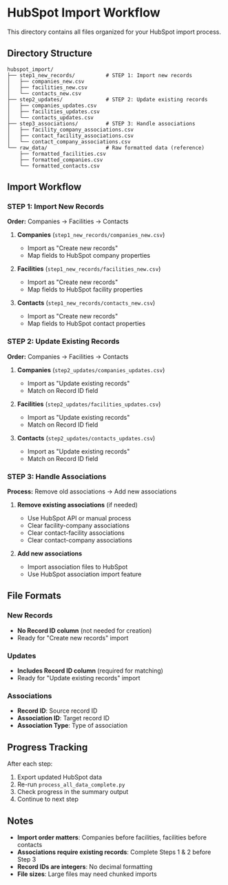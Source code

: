 # HubSpot Import Workflow

This directory contains all files organized for your HubSpot import process.

## Directory Structure

```
hubspot_import/
├── step1_new_records/          # STEP 1: Import new records
│   ├── companies_new.csv
│   ├── facilities_new.csv
│   └── contacts_new.csv
├── step2_updates/              # STEP 2: Update existing records
│   ├── companies_updates.csv
│   ├── facilities_updates.csv
│   └── contacts_updates.csv
├── step3_associations/         # STEP 3: Handle associations
│   ├── facility_company_associations.csv
│   ├── contact_facility_associations.csv
│   └── contact_company_associations.csv
└── raw_data/                   # Raw formatted data (reference)
    ├── formatted_facilities.csv
    ├── formatted_companies.csv
    └── formatted_contacts.csv
```

## Import Workflow

### STEP 1: Import New Records
**Order:** Companies → Facilities → Contacts

1. **Companies** (`step1_new_records/companies_new.csv`)
   - Import as "Create new records"
   - Map fields to HubSpot company properties

2. **Facilities** (`step1_new_records/facilities_new.csv`)
   - Import as "Create new records"
   - Map fields to HubSpot facility properties

3. **Contacts** (`step1_new_records/contacts_new.csv`)
   - Import as "Create new records"
   - Map fields to HubSpot contact properties

### STEP 2: Update Existing Records
**Order:** Companies → Facilities → Contacts

1. **Companies** (`step2_updates/companies_updates.csv`)
   - Import as "Update existing records"
   - Match on Record ID field

2. **Facilities** (`step2_updates/facilities_updates.csv`)
   - Import as "Update existing records"
   - Match on Record ID field

3. **Contacts** (`step2_updates/contacts_updates.csv`)
   - Import as "Update existing records"
   - Match on Record ID field

### STEP 3: Handle Associations
**Process:** Remove old associations → Add new associations

1. **Remove existing associations** (if needed)
   - Use HubSpot API or manual process
   - Clear facility-company associations
   - Clear contact-facility associations
   - Clear contact-company associations

2. **Add new associations**
   - Import association files to HubSpot
   - Use HubSpot association import feature

## File Formats

### New Records
- **No Record ID column** (not needed for creation)
- Ready for "Create new records" import

### Updates
- **Includes Record ID column** (required for matching)
- Ready for "Update existing records" import

### Associations
- **Record ID**: Source record ID
- **Association ID**: Target record ID
- **Association Type**: Type of association

## Progress Tracking

After each step:
1. Export updated HubSpot data
2. Re-run `process_all_data_complete.py`
3. Check progress in the summary output
4. Continue to next step

## Notes

- **Import order matters**: Companies before facilities, facilities before contacts
- **Associations require existing records**: Complete Steps 1 & 2 before Step 3
- **Record IDs are integers**: No decimal formatting
- **File sizes**: Large files may need chunked imports
